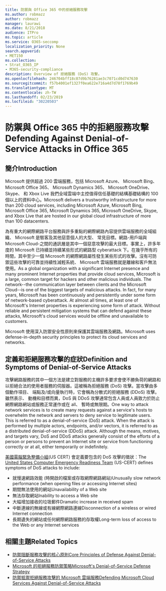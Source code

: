 ```yaml
---
title: 防禦與 Office 365 中的拒絕服務攻擊
ms.author: robmazz
author: robmazz
manager: laurawi
ms.date: 8/21/2018
audience: ITPro
ms.topic: article
ms.service: O365-seccomp
localization_priority: None
search.appverid:
- MET150
ms.collection:
- Strat_O365_IP
- M365-security-compliance
description: Overview of 拒絕服務 (DoS) 攻擊。
ms.openlocfilehash: 246704bff18c07d9b76281ae3c7071cd0d747630
ms.sourcegitcommit: f57b4001ef1327f0ea622e716a4d7d78f1769b49
ms.translationtype: MT
ms.contentlocale: zh-TW
ms.lasthandoff: 02/23/2019
ms.locfileid: "30220503"
---
```

# <a name="defending-against-denial-of-service-attacks-in-office-365"></a><span data-ttu-id="0486b-103">防禦與 Office 365 中的拒絕服務攻擊</span><span class="sxs-lookup"><span data-stu-id="0486b-103">Defending Against Denial-of-Service Attacks in Office 365</span></span>

## <a name="introduction"></a><span data-ttu-id="0486b-104">簡介</span><span class="sxs-lookup"><span data-stu-id="0486b-104">Introduction</span></span>
<span data-ttu-id="0486b-105">Microsoft 提供超過 200 雲端服務，包括 Microsoft Azure、 Microsoft Bing、 Microsoft Office 365、 Microsoft Dynamics 365、 Microsoft OneDrive、 Skype、 和 Xbox Live 我們全域雲端中主控值得信任基礎的結構基礎結構的 100 個以上的資料中心。</span><span class="sxs-lookup"><span data-stu-id="0486b-105">Microsoft delivers a trustworthy infrastructure for more than 200 cloud services, including Microsoft Azure, Microsoft Bing, Microsoft Office 365, Microsoft Dynamics 365, Microsoft OneDrive, Skype, and Xbox Live that are hosted in our global cloud infrastructure of more than 100 datacenters.</span></span>

<span data-ttu-id="0486b-p101">為有重大的網際網路平台服務與許多重點的網際網路內容提供雲端服務的全域組織、 Microsoft 是駭客及其他惡意個人的大型、 常見目標。網路-用戶端與 Microsoft Cloud-之間的通訊層是其中一個惡意攻擊的最大目標。事實上，許多年度的 Microsoft 已持續並持續某些形式的網路型 cyberattack 下。在幾乎所有的時間，其中至少一個 Microsoft 的網際網路屬性發生某些形式的攻擊。沒有可防禦這些攻擊的可靠並持續性減輕系統、 Microsoft 雲端服務就是離線和客戶無法使用。</span><span class="sxs-lookup"><span data-stu-id="0486b-p101">As a global organization with a significant Internet presence and many prominent Internet properties that provide cloud services, Microsoft is a large, common target for hackers and other malicious individuals. The network--the communication layer between clients and the Microsoft Cloud--is one of the biggest targets of malicious attacks. In fact, for many years, Microsoft has been continuously and persistently under some form of network-based cyberattack. At almost all times, at least one of Microsoft's Internet properties is experiencing some form of attack. Without reliable and persistent mitigation systems that can defend against these attacks, Microsoft's cloud services would be offline and unavailable to customers.</span></span>

<span data-ttu-id="0486b-111">Microsoft 使用深入防禦安全性原則來保護其雲端服務及網路。</span><span class="sxs-lookup"><span data-stu-id="0486b-111">Microsoft uses defense-in-depth security principles to protect its cloud services and networks.</span></span> 

## <a name="definition-and-symptoms-of-denial-of-service-attacks"></a><span data-ttu-id="0486b-112">定義和拒絕服務攻擊的症狀</span><span class="sxs-lookup"><span data-stu-id="0486b-112">Definition and Symptoms of Denial-of-Service Attacks</span></span>
<span data-ttu-id="0486b-p102">攻擊網路服務的其中一個方法是建立對服務的主機許多要求會使不勝負荷的網路和以拒絕合法的使用者服務的伺服器。這被稱為拒絕服務 (DoS) 攻擊。當攻擊由多個動作項目、 端點及/或向量執行時，它會稱為分散式的拒絕服務 (DDoS) 攻擊。雖然表示、 動機和目標而異，DoS 與 DDoS 攻擊通常包含人員或人員致力於防止網際網路網站或服務正常運作或在 all、 暫時或無限期。</span><span class="sxs-lookup"><span data-stu-id="0486b-p102">One way to attack network services is to create many requests against a service's hosts to overwhelm the network and servers to deny service to legitimate users. This is referred to as a denial-of-service (DoS) attack. When the attack is performed by multiple actors, endpoints, and/or vectors, it is referred to as a distributed denial-of-service (DDoS) attack. Although the means, motives, and targets vary, DoS and DDoS attacks generally consist of the efforts of a person or persons to prevent an Internet site or service from functioning correctly or at all, either temporarily or indefinitely.</span></span>

<span data-ttu-id="0486b-117">[美國電腦緊急整備小組](https://www.us-cert.gov/)(US CERT) 會定義要包含的 DoS 攻擊的徵狀：</span><span class="sxs-lookup"><span data-stu-id="0486b-117">The [United States Computer Emergency Readiness Team](https://www.us-cert.gov/) (US-CERT) defines symptoms of DoS attacks to include:</span></span>
- <span data-ttu-id="0486b-118">就慢速網路效能 (時開啟的檔案或存取網際網路網站)</span><span class="sxs-lookup"><span data-stu-id="0486b-118">Unusually slow network performance (when opening files or accessing Internet sites)</span></span>
- <span data-ttu-id="0486b-119">期間無法使用的網站</span><span class="sxs-lookup"><span data-stu-id="0486b-119">Unavailability of a Web site</span></span>
- <span data-ttu-id="0486b-120">無法存取網站</span><span class="sxs-lookup"><span data-stu-id="0486b-120">Inability to access a Web site</span></span>
- <span data-ttu-id="0486b-121">大幅增加接收的垃圾郵件</span><span class="sxs-lookup"><span data-stu-id="0486b-121">Dramatic increase in received spam</span></span>
- <span data-ttu-id="0486b-122">中斷連線的無線或有線網際網路連線</span><span class="sxs-lookup"><span data-stu-id="0486b-122">Disconnection of a wireless or wired Internet connection</span></span>
- <span data-ttu-id="0486b-123">長期遺失的網站或任何網際網路服務的存取權</span><span class="sxs-lookup"><span data-stu-id="0486b-123">Long-term loss of access to the Web or any Internet services</span></span>

## <a name="related-topics"></a><span data-ttu-id="0486b-124">相關主題</span><span class="sxs-lookup"><span data-stu-id="0486b-124">Related Topics</span></span>
- [<span data-ttu-id="0486b-125">防禦阻斷服務攻擊的核心原則</span><span class="sxs-lookup"><span data-stu-id="0486b-125">Core Principles of Defense Against Denial-of-Service Attacks</span></span>](office-365-core-principles-of-defense-against-dos-attacks.md)
- [<span data-ttu-id="0486b-126">Microsoft 的拒絕服務防禦策略</span><span class="sxs-lookup"><span data-stu-id="0486b-126">Microsoft's Denial-of-Service Defense Strategy</span></span>](office-365-microsoft-dos-defense-strategy.md)
- [<span data-ttu-id="0486b-127">防禦抵禦拒絕服務攻擊的 Microsoft 雲端服務</span><span class="sxs-lookup"><span data-stu-id="0486b-127">Defending Microsoft Cloud Services Against Denial-of-Service Attacks</span></span>](office-365-defending-cloud-services-against-dos-attacks.md)
